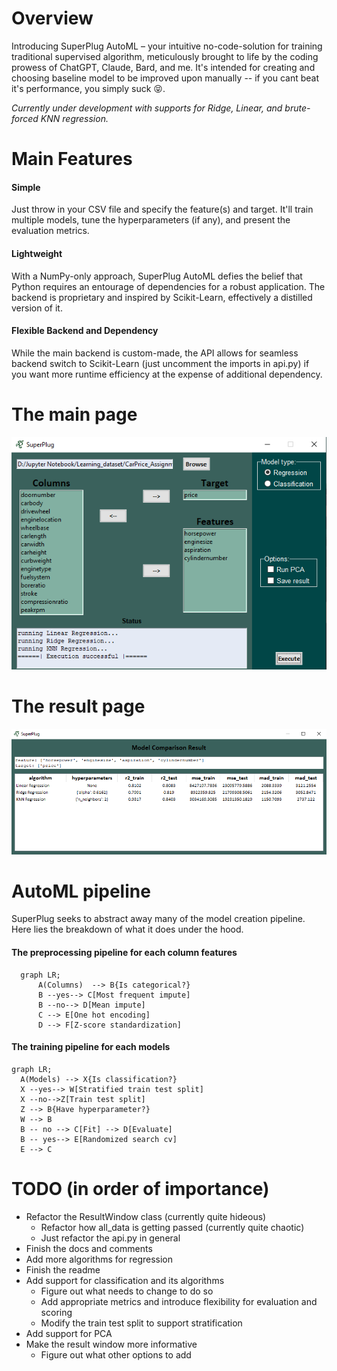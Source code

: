 # Overview

Introducing SuperPlug AutoML – your intuitive no-code-solution for training traditional supervised algorithm, meticulously brought to life by the coding prowess of ChatGPT, Claude, Bard, and me. It's intended for creating and choosing baseline model to be improved upon manually -- if you cant beat it's performance, you simply suck :stuck_out_tongue_closed_eyes:. 

*Currently under development with supports for Ridge, Linear, and brute-forced KNN regression.*

# Main Features

#### Simple
Just throw in your CSV file and specify the feature(s) and target. It'll train multiple models, tune the hyperparameters (if any), and present the evaluation metrics. 

#### Lightweight 
With a NumPy-only approach, SuperPlug AutoML defies the belief that Python requires an entourage of dependencies for a robust application. The backend is proprietary and inspired by Scikit-Learn, effectively a distilled version of it. 

#### Flexible Backend and Dependency
While the main backend is custom-made, the API allows for seamless backend switch to Scikit-Learn (just uncomment the imports in api.py) if you want more runtime efficiency at the expense of additional dependency.

# The main page
![alt text](main_page.PNG)

# The result page
![alt text](result_page.PNG)

# AutoML pipeline
SuperPlug seeks to abstract away many of the model creation pipeline. Here lies the breakdown of what it does under the hood.

#### The preprocessing pipeline for each column features
```mermaid
  graph LR;
      A(Columns)  --> B{Is categorical?}
      B --yes--> C[Most frequent impute]
      B --no--> D[Mean impute]
      C --> E[One hot encoding]
      D --> F[Z-score standardization]
```

 #### The training pipeline for each models
 ```mermaid
 graph LR;
   A(Models) --> X{Is classification?}
   X --yes--> W[Stratified train test split]
   X --no-->Z[Train test split]
   Z --> B{Have hyperparameter?}
   W --> B
   B -- no --> C[Fit] --> D[Evaluate]
   B -- yes--> E[Randomized search cv]
   E --> C
```

# TODO (in order of importance)
- Refactor the ResultWindow class (currently quite hideous)
  - Refactor how all_data is getting passed (currently quite chaotic)
  - Just refactor the api.py in general
- Finish the docs and comments
- Add more algorithms for regression
- Finish the readme
- Add support for classification and its algorithms
  - Figure out what needs to change to do so
  - Add appropriate metrics and introduce flexibility for evaluation and scoring
  - Modify the train test split to support stratification
- Add support for PCA
- Make the result window more informative
  - Figure out what other options to add
